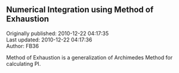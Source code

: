 ## Numerical Integration using Method of Exhaustion  
Originally published: 2010-12-22 04:17:35  
Last updated: 2010-12-22 04:17:36  
Author: FB36   
  
Method of Exhaustion is a generalization of Archimedes Method for calculating PI.